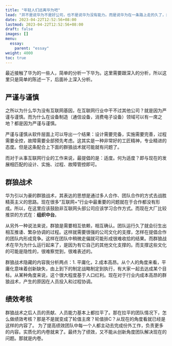 ```yaml
---
title: "年轻人们远离华为吧"
lead: "并不是说华为不是好公司，也不是说华为没有能力。而是说华为在一条路上走的久了，想从思维模式上产生变化或者包容需要很长时间的调整。正是因为船大难调头。"
date: 2023-04-22T12:52:56+08:00
lastmod: 2023-04-22T12:52:56+08:00
draft: false
images: []
menu:
  essay:
    parent: "essay"
weight: 4000
toc: true
---
```


最近接触了华为的一些人，简单的分析一下华为。这里需要跟深入的分析，所以这里只是简单的陈述一下，后面补上深入分析。

## 严谨与谨慎
之所以为什么华为没有互联网基因，在互联网行业中干不过其他公司？就是因为严谨与谨慎。而为什么在设备制造（通信设备，消费电子设备）领域可以有一席之地？都是因为严谨与谨慎。

严谨与谨慎从软件层面上可以导出一个结果：设计需要完备，实施需要完善，过程需要全控，故障需要全部预先考虑。这其实是一种非常好的工匠精神，专业精进的态度。但是这条配合上下面的群狼战术就可能就有问题了。

而对于从事互联网行业的工作来说，最提倡的是：适度。何为适度？即与现在的发展相匹配的设计、实施、过程、故障管控即可。


## 群狼战术
华为引以为豪的群狼战术，其表达的思想是通过多人合作、团队合作的方式去战胜精英主义的思路。现在很多“互联网+”行业中最重要的问题就在于合作都没有形成。所以，在这里应该鼓励非互联网头部公司应该学习合作方式。而现在大厂比较推崇的方式在：**组织中台**。

从另外一种说法来说，群狼是需要相互依赖，相互确认。团队运行久了就会衍生出相互推诿、繁杂协调的过程。这样就需要很强的公司文化的支撑，怎样在提倡合作的团队内形成竞争。这样在团队中稍微走偏就可能形成很难收拾的结果。而群狼战术在华为为什么运行起来了，是因为有它自己的其他文化支撑的。而支撑这些文化的可能是隐性的，很难察觉到，很难表述的。

群狼战术隐藏的内容我分析两点：1. 平庸化，2.成本高昂。从个人的角度来看，平庸化意味着创新缺失，由上到下的制定战略制定到执行，有大家一起去达成某个目标。从某种角度来说，这个很大程度基于人口红利。现在对于行业内成本高昂的群狼战术，产生的原因在人员投入和过程协调。

## 绩效考核
群狼战术之后人员的贡献、人员能力基本上都拉平了。那在拉平的团队情况下，怎么做绩效考核？那是不是就变成了轮值主席？轮值排C？从现在的角度看就已经是这样的内容了。
为了提高绩效团队中每一个人都主动去完成份外工作，负责更多的内容。实质化的内卷就来了。最终为了绩效，又不能从创新角度团队解决现在的问题。那就是内卷。